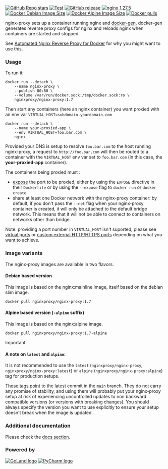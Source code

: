 [![GitHub Repo stars](https://img.shields.io/github/stars/nginx-proxy/nginx-proxy?style=flat&logo=github)](https://github.com/nginx-proxy/nginx-proxy)
[![Test](https://img.shields.io/github/actions/workflow/status/nginx-proxy/nginx-proxy/test.yml?logo=pytest&label=Tests)](https://github.com/nginx-proxy/nginx-proxy/actions/workflows/test.yml)
[![GitHub release](https://img.shields.io/github/v/release/nginx-proxy/nginx-proxy?logo=github)](https://github.com/nginx-proxy/nginx-proxy/releases)
[![nginx 1.27.5](https://img.shields.io/badge/nginx-1.27.5-brightgreen.svg?logo=nginx)](https://nginx.org)
[![Docker Debian Image Size](https://img.shields.io/docker/image-size/nginxproxy/nginx-proxy?sort=semver&logo=docker&label=Debian%20image%20size)](https://hub.docker.com/r/nginxproxy/nginx-proxy/tags "Click to view the image on Docker Hub")
[![Docker Alpine Image Size](https://img.shields.io/docker/image-size/nginxproxy/nginx-proxy/alpine?sort=semver&logo=docker&label=Alpine%20image%20size)](https://hub.docker.com/r/nginxproxy/nginx-proxy/tags?name=alpine "Click to view the image on Docker Hub")
[![Docker pulls](https://img.shields.io/docker/pulls/nginxproxy/nginx-proxy?logo=docker)](https://hub.docker.com/r/nginxproxy/nginx-proxy "DockerHub")

nginx-proxy sets up a container running nginx and [docker-gen](https://github.com/nginx-proxy/docker-gen). docker-gen generates reverse proxy configs for nginx and reloads nginx when containers are started and stopped.

See [Automated Nginx Reverse Proxy for Docker](http://jasonwilder.com/blog/2014/03/25/automated-nginx-reverse-proxy-for-docker/) for why you might want to use this.

### Usage

To run it:

```console
docker run --detach \
    --name nginx-proxy \
    --publish 80:80 \
    --volume /var/run/docker.sock:/tmp/docker.sock:ro \
    nginxproxy/nginx-proxy:1.7
```

Then start any containers (here an nginx container) you want proxied with an env var `VIRTUAL_HOST=subdomain.yourdomain.com`

```console
docker run --detach \
    --name your-proxied-app \
    --env VIRTUAL_HOST=foo.bar.com \
    nginx
```

Provided your DNS is setup to resolve `foo.bar.com` to the host running nginx-proxy, a request to `http://foo.bar.com` will then be routed to a container with the `VIRTUAL_HOST` env var set to `foo.bar.com` (in this case, the **your-proxied-app** container).

The containers being proxied must :

- [expose](https://docs.docker.com/engine/reference/run/#expose-incoming-ports) the port to be proxied, either by using the `EXPOSE` directive in their `Dockerfile` or by using the `--expose` flag to `docker run` or `docker create`.
- share at least one Docker network with the nginx-proxy container: by default, if you don't pass the `--net` flag when your nginx-proxy container is created, it will only be attached to the default bridge network. This means that it will not be able to connect to containers on networks other than bridge.

Note: providing a port number in `VIRTUAL_HOST` isn't suported, please see [virtual ports](https://github.com/nginx-proxy/nginx-proxy/tree/main/docs#virtual-ports) or [custom external HTTP/HTTPS ports](https://github.com/nginx-proxy/nginx-proxy/tree/main/docs#custom-external-httphttps-ports) depending on what you want to achieve.

### Image variants

The nginx-proxy images are available in two flavors.

#### Debian based version

This image is based on the nginx:mainline image, itself based on the debian slim image.

```console
docker pull nginxproxy/nginx-proxy:1.7
```

#### Alpine based version (`-alpine` suffix)

This image is based on the nginx:alpine image.

```console
docker pull nginxproxy/nginx-proxy:1.7-alpine
```

> [!IMPORTANT]
>
> #### A note on `latest` and `alpine`:
>
> It is not recommended to use the `latest` (`nginxproxy/nginx-proxy`, `nginxproxy/nginx-proxy:latest`) or `alpine` (`nginxproxy/nginx-proxy:alpine`) tag for production setups.
>
> [Those tags point](https://hub.docker.com/r/nginxproxy/nginx-proxy/tags) to the latest commit in the `main` branch. They do not carry any promise of stability, and using them will probably put your nginx-proxy setup at risk of experiencing uncontrolled updates to non backward compatible versions (or versions with breaking changes). You should always specify the version you want to use explicitly to ensure your setup doesn't break when the image is updated.

### Additional documentation

Please check the [docs section](https://github.com/nginx-proxy/nginx-proxy/tree/main/docs).

### Powered by 

[![GoLand logo](https://resources.jetbrains.com/storage/products/company/brand/logos/GoLand_icon.svg)](https://www.jetbrains.com/go/)
[![PyCharm logo](https://resources.jetbrains.com/storage/products/company/brand/logos/PyCharm_icon.svg)](https://www.jetbrains.com/pycharm/)
